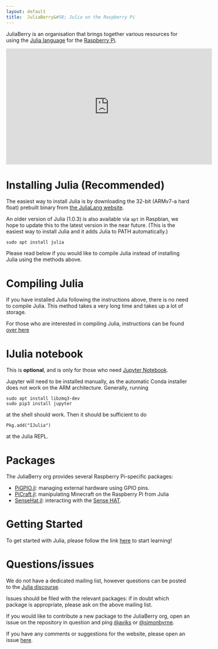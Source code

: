 ```yaml
---
layout: default
title:  JuliaBerry&#58; Julia on the Raspberry Pi
---
```


JuliaBerry is an organisation that brings together various resources for using the [Julia language](http://julialang.org/) for the [Raspberry Pi](https://www.raspberrypi.org/).

<div class="text-center"><iframe width="560" height="315" src="https://www.youtube.com/embed/EvJ-OvTC5eE" frameborder="0" allowfullscreen></iframe></div>

# Installing Julia (Recommended)

The easiest way to install Julia is by downloading the 32-bit (ARMv7-a hard float) prebuilt binary from [the JuliaLang website](https://julialang.org/downloads/).

An older version of Julia (1.0.3) is also available via `apt` in Raspbian, we hope to update this to the latest version in the near future. (This is the easiest way to install Julia and it adds Julia to PATH automatically.)

    sudo apt install julia

Please read below if you would like to compile Julia instead of installing Julia using the methods above.

# Compiling Julia

If you have installed Julia following the instructions above, there is no need to compile Julia. This method takes a very long time and takes up a lot of storage.

For those who are interested in compiling Julia, instructions can be found [over here](compile.md)

# IJulia notebook 
This is **optional**, and is only for those who need [Jupyter Notebook](https://jupyter.org/).

Jupyter will need to be installed manually, as the automatic Conda installer does not work on the ARM architecture. Generally, running

    sudo apt install libzmq3-dev
    sudo pip3 install jupyter

at the shell should work. Then it should be sufficient to do

    Pkg.add("IJulia")

at the Julia REPL.

# Packages

The JuliaBerry org provides several Raspberry Pi-specific packages:

* [PiGPIO.jl](https://github.com/JuliaBerry/PiGPIO.jl): managing external hardware using GPIO pins.
* [PiCraft.jl](https://github.com/JuliaBerry/PiCraft.jl): manipulating Minecraft on the Raspberry Pi from Julia
* [SenseHat.jl](https://github.com/JuliaBerry/SenseHat.jl): interacting with the [Sense HAT](https://www.raspberrypi.org/products/sense-hat/).

# Getting Started

To get started with Julia, please follow the link [here](https://julialang.org/learning/) to start learning!

# Questions/issues

We do not have a dedicated mailing list, however questions can be posted to the [Julia discourse](https://discourse.julialang.org).

Issues should be filed with the relevant packages: if in doubt which package is appropriate, please ask on the above mailing list.

If you would like to contribute a new package to the JuliaBerry org, open an issue on the repository in question and ping [@aviks](https://github.com/aviks) or [@simonbyrne](https://github.com/simonbyrne).

If you have any comments or suggestions for the website, please open an issue [here](https://github.com/JuliaBerry/juliaberry.github.io/issues).
